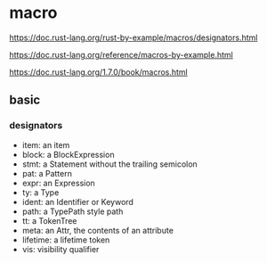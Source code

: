 # macro

https://doc.rust-lang.org/rust-by-example/macros/designators.html

https://doc.rust-lang.org/reference/macros-by-example.html

https://doc.rust-lang.org/1.7.0/book/macros.html

## basic

### designators

- item: an item
- block: a BlockExpression
- stmt: a Statement without the trailing semicolon
- pat: a Pattern
- expr: an Expression
- ty: a Type
- ident: an Identifier or Keyword
- path: a TypePath style path
- tt: a TokenTree
- meta: an Attr, the contents of an attribute
- lifetime: a lifetime token
- vis: visibility qualifier

